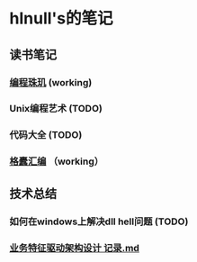 # hlnull's的笔记

## 读书笔记
### [编程珠玑](https://github.com/hlnull/notebook/blob/master/%E7%BC%96%E7%A8%8B%E7%8F%A0%E7%8E%91%E8%AF%BB%E4%B9%A6%E7%AC%94%E8%AE%B0.md) (working)
### Unix编程艺术 (TODO)
### 代码大全 (TODO)
### [格蠹汇编](https://github.com/hlnull/notebook/blob/master/%E6%A0%BC%E8%A0%B9%E6%B1%87%E7%BC%96.md) （working）

## 技术总结
### 如何在windows上解决dll hell问题 (TODO)
### [业务特征驱动架构设计 记录.md](https://github.com/hlnull/notebook/blob/master/%E4%B8%9A%E5%8A%A1%E7%89%B9%E5%BE%81%E9%A9%B1%E5%8A%A8%E6%9E%B6%E6%9E%84%E8%AE%BE%E8%AE%A1%20%E8%AE%B0%E5%BD%95.md)
